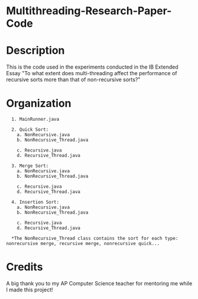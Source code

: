 # Multithreading-Research-Paper-Code

# Description
This is the code used in the experiments conducted in the IB Extended Essay "To what extent does multi-threading affect the performance of recursive sorts more than that of non-recursive sorts?"

# Organization
```
  1. MainRunner.java
  
  2. Quick Sort:
    a. NonRecursive.java
    b. NonRecursive_Thread.java
    
    c. Recursive.java
    d. Recursive_Thread.java
    
  3. Merge Sort:
    a. NonRecursive.java
    b. NonRecursive_Thread.java
    
    c. Recursive.java
    d. Recursive_Thread.java
    
  4. Insertion Sort:
    a. NonRecursive.java
    b. NonRecursive_Thread.java
    
    c. Recursive.java
    d. Recursive_Thread.java
    
  *The NonRecursive_Thread class contains the sort for each type: nonrecursive merge, recursive merge, nonrecursive quick...
```
# Credits
A big thank you to my AP Computer Science teacher for mentoring me while I made this project! 
